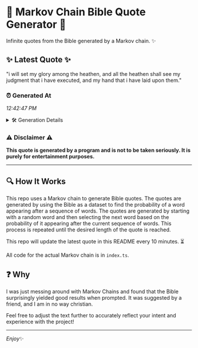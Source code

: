 # 📖 Markov Chain Bible Quote Generator 📖

Infinite quotes from the Bible generated by a Markov chain. ✨

## ✨ Latest Quote ✨
"i will set my glory among the heathen, and all the heathen shall see my judgment that i have executed, and my hand that i have laid upon them."

### ⏰ Generated At
*12:42:47 PM*

<details>
    <summary>🛠️ Generation Details</summary>
    <p>
        <strong>🌱 Seed:</strong> i<br>
        <strong>🔄 Iterations:</strong> 28<br>
        <strong>📜 Context History:</strong><br>[ i ]: will<br>[ i, will ]: set<br>[ i, will, set ]: my<br>[ i, will, set, my ]: glory<br>[ i, will, set, my, glory ]: among<br>[ i, will, set, my, glory, among ]: the<br>[ will, set, my, glory, among, the ]: heathen,<br>[ set, my, glory, among, the, heathen, ]: and<br>[ my, glory, among, the, heathen,, and ]: all<br>[ glory, among, the, heathen,, and, all ]: the<br>[ among, the, heathen,, and, all, the ]: heathen<br>[ the, heathen,, and, all, the, heathen ]: shall<br>[ heathen,, and, all, the, heathen, shall ]: see<br>[ and, all, the, heathen, shall, see ]: my<br>[ all, the, heathen, shall, see, my ]: judgment<br>[ the, heathen, shall, see, my, judgment ]: that<br>[ heathen, shall, see, my, judgment, that ]: i<br>[ shall, see, my, judgment, that, i ]: have<br>[ see, my, judgment, that, i, have ]: executed,<br>[ my, judgment, that, i, have, executed, ]: and<br>[ judgment, that, i, have, executed,, and ]: my<br>[ that, i, have, executed,, and, my ]: hand<br>[ i, have, executed,, and, my, hand ]: that<br>[ have, executed,, and, my, hand, that ]: i<br>[ executed,, and, my, hand, that, i ]: have<br>[ and, my, hand, that, i, have ]: laid<br>[ my, hand, that, i, have, laid ]: upon<br>[ hand, that, i, have, laid, upon ]: them.<br>
    </p>
</details>

### ⚠️ Disclaimer ⚠️
**This quote is generated by a program and is not to be taken seriously. It is purely for entertainment purposes.**

---

## 🔍 How It Works

This repo uses a Markov chain to generate Bible quotes. The quotes are generated by using the Bible as a dataset to find the probability of a word appearing after a sequence of words. The quotes are generated by starting with a random word and then selecting the next word based on the probability of it appearing after the current sequence of words. This process is repeated until the desired length of the quote is reached.

This repo will update the latest quote in this README every 10 minutes. ⏳

All code for the actual Markov chain is in `index.ts`.

## ❓ Why

I was just messing around with Markov Chains and found that the Bible surprisingly yielded good results when prompted. 
It was suggested by a friend, and I am in no way christian.

Feel free to adjust the text further to accurately reflect your intent and experience with the project!

---

*Enjoy*✨

